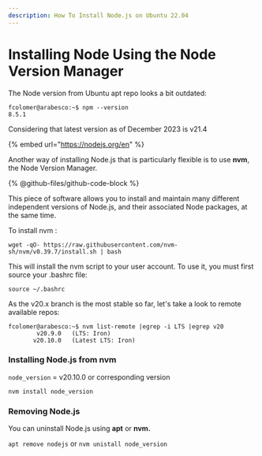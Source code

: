 ```yaml
---
description: How To Install Node.js on Ubuntu 22.04
---
```


# Installing Node Using the Node Version Manager

The Node version from Ubuntu apt repo looks a bit outdated:

```
fcolomer@arabesco:~$ npm --version
8.5.1
```

Considering that latest version as of  December 2023 is v21.4

{% embed url="https://nodejs.org/en" %}

Another way of installing Node.js that is particularly flexible is to use **nvm**, the Node Version Manager.&#x20;

{% @github-files/github-code-block %}

This piece of software allows you to install and maintain many different independent versions of Node.js, and their associated Node packages, at the same time.

To install nvm :

```
wget -qO- https://raw.githubusercontent.com/nvm-sh/nvm/v0.39.7/install.sh | bash
```

This will install the nvm script to your user account. To use it, you must first source your .bashrc file:

```
source ~/.bashrc
```

As the v20.x branch is the most stable so far, let's take a look to remote available repos:

```
fcolomer@arabesco:~$ nvm list-remote |egrep -i LTS |egrep v20
        v20.9.0   (LTS: Iron)
       v20.10.0   (Latest LTS: Iron)

```

### Installing Node.js from nvm

`node_version` = v20.10.0 or corresponding version

```
nvm install node_version
```

### Removing Node.js&#x20;

You can uninstall Node.js using **apt** or **nvm.**

`apt remove nodejs` or `nvm unistall node_version`
